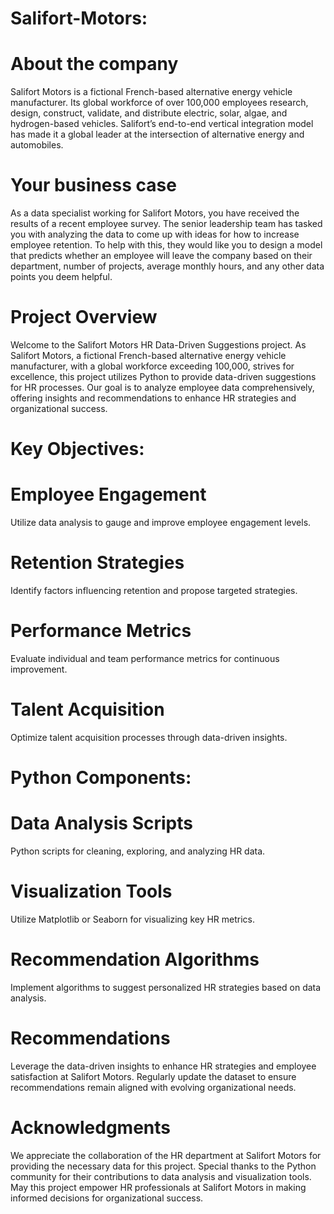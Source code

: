 # Salifort-Motors:

# About the company
Salifort Motors is a fictional French-based alternative energy vehicle manufacturer. Its global workforce of over 100,000 employees research, design, construct, validate, and distribute electric, solar, algae, and hydrogen-based vehicles. Salifort’s end-to-end vertical integration model has made it a global leader at the intersection of alternative energy and automobiles.

# Your business case
As a data specialist working for Salifort Motors, you have received the results of a recent employee survey. The senior leadership team has tasked you with analyzing the data to come up with ideas for how to increase employee retention. To help with this, they would like you to design a model that predicts whether an employee will leave the company based on their  department, number of projects, average monthly hours, and any other data points you deem helpful.

# Project Overview
Welcome to the Salifort Motors HR Data-Driven Suggestions project. As Salifort Motors, a fictional French-based alternative energy vehicle manufacturer, with a global workforce exceeding 100,000, strives for excellence, this project utilizes Python to provide data-driven suggestions for HR processes. Our goal is to analyze employee data comprehensively, offering insights and recommendations to enhance HR strategies and organizational success.

# Key Objectives:
# Employee Engagement 
Utilize data analysis to gauge and improve employee engagement levels.
# Retention Strategies 
Identify factors influencing retention and propose targeted strategies.
# Performance Metrics 
Evaluate individual and team performance metrics for continuous improvement.
# Talent Acquisition 
Optimize talent acquisition processes through data-driven insights.

# Python Components:
# Data Analysis Scripts
Python scripts for cleaning, exploring, and analyzing HR data.
# Visualization Tools 
Utilize Matplotlib or Seaborn for visualizing key HR metrics.
# Recommendation Algorithms 
Implement algorithms to suggest personalized HR strategies based on data analysis.

# Recommendations
Leverage the data-driven insights to enhance HR strategies and employee satisfaction at Salifort Motors. Regularly update the dataset to ensure recommendations remain aligned with evolving organizational needs.

# Acknowledgments
We appreciate the collaboration of the HR department at Salifort Motors for providing the necessary data for this project. Special thanks to the Python community for their contributions to data analysis and visualization tools. May this project empower HR professionals at Salifort Motors in making informed decisions for organizational success.
